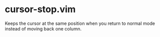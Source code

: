 #  cursor-stop.vim

Keeps the cursor at the same position when you return to normal mode instead of moving back one column.

